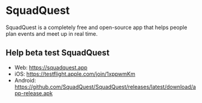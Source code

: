 # SquadQuest

SquadQuest is a completely free and open-source app that helps people plan events and meet up in real time.

## Help beta test SquadQuest

- Web: <https://squadquest.app>
- iOS: <https://testflight.apple.com/join/1xppwmKm>
- Android: <https://github.com/SquadQuest/SquadQuest/releases/latest/download/app-release.apk>
